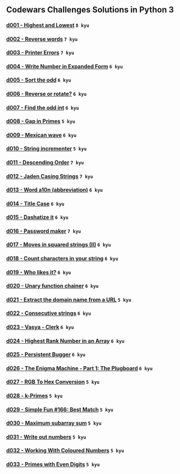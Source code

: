 ## Codewars Challenges Solutions in Python 3

#### [d001 - Highest and Lowest](./d001) `8 kyu`
#### [d002 - Reverse words](./d002) `7 kyu`
#### [d003 - Printer Errors](./d003) `7 kyu`
#### [d004 - Write Number in Expanded Form](./d004) `6 kyu`
#### [d005 - Sort the odd](./d005) `6 kyu`
#### [d006 - Reverse or rotate?](./d006) `6 kyu`
#### [d007 - Find the odd int](./d007) `6 kyu`
#### [d008 - Gap in Primes](./d008) `5 kyu`
#### [d009 - Mexican wave](./d009) `6 kyu`
#### [d010 - String incrementer](./d010) `5 kyu`
#### [d011 - Descending Order](./d011) `7 kyu`
#### [d012 - Jaden Casing Strings](./d012) `7 kyu`
#### [d013 - Word a10n (abbreviation)](./d013) `6 kyu`
#### [d014 - Title Case](./d014) `6 kyu`
#### [d015 - Dashatize it](./d015) `6 kyu`
#### [d016 - Password maker](./d016) `7 kyu`
#### [d017 - Moves in squared strings (II)](./d017) `6 kyu`
#### [d018 - Count characters in your string](./d018) `6 kyu`
#### [d019 - Who likes it?](./d019) `6 kyu`
#### [d020 - Unary function chainer](./d020) `6 kyu`
#### [d021 - Extract the domain name from a URL](./d021) `5 kyu`
#### [d022 - Consecutive strings](./d022) `6 kyu`
#### [d023 - Vasya - Clerk](./d023) `6 kyu`
#### [d024 - Highest Rank Number in an Array](./d024) `6 kyu`
#### [d025 - Persistent Bugger](./d025) `6 kyu`
#### [d026 - The Enigma Machine - Part 1: The Plugboard](./d026) `6 kyu`
#### [d027 - RGB To Hex Conversion](./d027) `5 kyu`
#### [d028 - k-Primes](./d028) `5 kyu`
#### [d029 - Simple Fun #166: Best Match](./d029) `5 kyu`
#### [d030 - Maximum subarray sum](./d030) `5 kyu`
#### [d031 - Write out numbers](./d031) `5 kyu`
#### [d032 - Working With Coloured Numbers](./d032) `5 kyu`
#### [d033 - Primes with Even Digits](./d033) `5 kyu`
